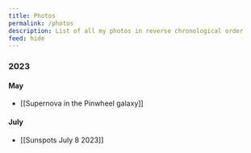 ```yaml
---
title: Photos
permalink: /photos
description: List of all my photos in reverse chronological order
feed: hide
---
```


### 2023

#### May

- [[Supernova in the Pinwheel galaxy]]

#### July

- [[Sunspots July 8 2023]]

